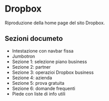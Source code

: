 # Dropbox

Riproduzione della home page del sito Dropbox.

## Sezioni documeto

- Intestazione con navbar fissa
- Jumbotron
- Sezione 1: selezione piano business
- Sezione 2: partner
- Sezione 3: operazioi Dropbox business
- Sezione 4: azienda
- Sezione 5: prova gratuita
- Sezione 6: domande frequenti
- Piede con liste di info utili  